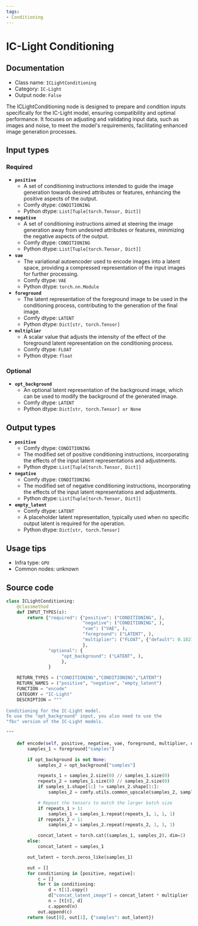 ```yaml
---
tags:
- Conditioning
---
```


# IC-Light Conditioning
## Documentation
- Class name: `ICLightConditioning`
- Category: `IC-Light`
- Output node: `False`

The ICLightConditioning node is designed to prepare and condition inputs specifically for the IC-Light model, ensuring compatibility and optimal performance. It focuses on adjusting and validating input data, such as images and noise, to meet the model's requirements, facilitating enhanced image generation processes.
## Input types
### Required
- **`positive`**
    - A set of conditioning instructions intended to guide the image generation towards desired attributes or features, enhancing the positive aspects of the output.
    - Comfy dtype: `CONDITIONING`
    - Python dtype: `List[Tuple[torch.Tensor, Dict]]`
- **`negative`**
    - A set of conditioning instructions aimed at steering the image generation away from undesired attributes or features, minimizing the negative aspects of the output.
    - Comfy dtype: `CONDITIONING`
    - Python dtype: `List[Tuple[torch.Tensor, Dict]]`
- **`vae`**
    - The variational autoencoder used to encode images into a latent space, providing a compressed representation of the input images for further processing.
    - Comfy dtype: `VAE`
    - Python dtype: `torch.nn.Module`
- **`foreground`**
    - The latent representation of the foreground image to be used in the conditioning process, contributing to the generation of the final image.
    - Comfy dtype: `LATENT`
    - Python dtype: `Dict[str, torch.Tensor]`
- **`multiplier`**
    - A scalar value that adjusts the intensity of the effect of the foreground latent representation on the conditioning process.
    - Comfy dtype: `FLOAT`
    - Python dtype: `float`
### Optional
- **`opt_background`**
    - An optional latent representation of the background image, which can be used to modify the background of the generated image.
    - Comfy dtype: `LATENT`
    - Python dtype: `Dict[str, torch.Tensor] or None`
## Output types
- **`positive`**
    - Comfy dtype: `CONDITIONING`
    - The modified set of positive conditioning instructions, incorporating the effects of the input latent representations and adjustments.
    - Python dtype: `List[Tuple[torch.Tensor, Dict]]`
- **`negative`**
    - Comfy dtype: `CONDITIONING`
    - The modified set of negative conditioning instructions, incorporating the effects of the input latent representations and adjustments.
    - Python dtype: `List[Tuple[torch.Tensor, Dict]]`
- **`empty_latent`**
    - Comfy dtype: `LATENT`
    - A placeholder latent representation, typically used when no specific output latent is required for the operation.
    - Python dtype: `Dict[str, torch.Tensor]`
## Usage tips
- Infra type: `GPU`
- Common nodes: unknown


## Source code
```python
class ICLightConditioning:
    @classmethod
    def INPUT_TYPES(s):
        return {"required": {"positive": ("CONDITIONING", ),
                             "negative": ("CONDITIONING", ),
                             "vae": ("VAE", ),
                             "foreground": ("LATENT", ),
                             "multiplier": ("FLOAT", {"default": 0.18215, "min": 0.0, "max": 1.0, "step": 0.001}),
                             },
                "optional": {
                     "opt_background": ("LATENT", ),
                     },
                }

    RETURN_TYPES = ("CONDITIONING","CONDITIONING","LATENT")
    RETURN_NAMES = ("positive", "negative", "empty_latent")
    FUNCTION = "encode"
    CATEGORY = "IC-Light"
    DESCRIPTION = """
  
Conditioning for the IC-Light model.  
To use the "opt_background" input, you also need to use the  
"fbc" version of the IC-Light models.  
  
"""

    def encode(self, positive, negative, vae, foreground, multiplier, opt_background=None):
        samples_1 = foreground["samples"]

        if opt_background is not None:
            samples_2 = opt_background["samples"]

            repeats_1 = samples_2.size(0) // samples_1.size(0)
            repeats_2 = samples_1.size(0) // samples_2.size(0)
            if samples_1.shape[1:] != samples_2.shape[1:]:
                samples_2 = comfy.utils.common_upscale(samples_2, samples_1.shape[-1], samples_1.shape[-2], "bilinear", "disabled")

            # Repeat the tensors to match the larger batch size
            if repeats_1 > 1:
                samples_1 = samples_1.repeat(repeats_1, 1, 1, 1)
            if repeats_2 > 1:
                samples_2 = samples_2.repeat(repeats_2, 1, 1, 1)

            concat_latent = torch.cat((samples_1, samples_2), dim=1)
        else:
            concat_latent = samples_1

        out_latent = torch.zeros_like(samples_1)

        out = []
        for conditioning in [positive, negative]:
            c = []
            for t in conditioning:
                d = t[1].copy()
                d["concat_latent_image"] = concat_latent * multiplier
                n = [t[0], d]
                c.append(n)
            out.append(c)
        return (out[0], out[1], {"samples": out_latent})

```
